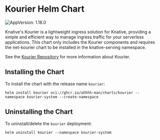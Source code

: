 # Kourier Helm Chart

![AppVersion: 1.18.0](https://img.shields.io/badge/AppVersion-1.18.0-informational?style=flat-square)

Knative's Kourier is a lightweight ingress solution for Knative, providing a simple and efficient way to manage ingress traffic for your serverless applications. This chart only includes the Kourier components and requires the net-kourier chart to be installed in the knative-serving namespace.

See the [Kourier Repository](https://github.com/knative-extensions/net-kourier) for more information about Kourier.

## Installing the Chart

To install the chart with the release name `kourier`:

```console
helm install kourier oci://ghcr.io/ahhhh-man/charts/kourier --namespace kourier-system --create-namespace
```

## Uninstalling the Chart

To uninstall/delete the `kourier` deployment:

```console
helm uninstall kourier --namespace kourier-system
```
